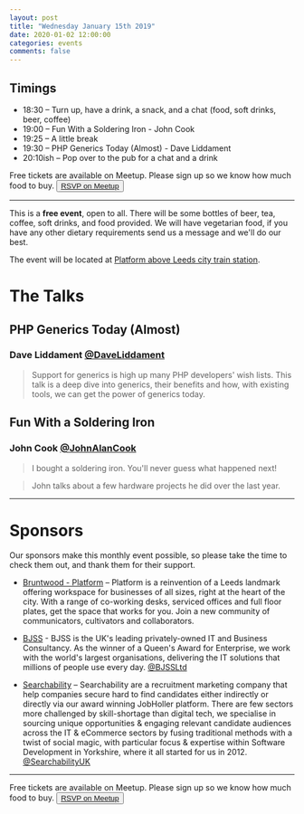 ```yaml
---
layout: post
title: "Wednesday January 15th 2019"
date: 2020-01-02 12:00:00
categories: events
comments: false
---
```


## Timings

* 18:30 – Turn up, have a drink, a snack, and a chat (food, soft drinks, beer, coffee)
* 19:00 – Fun With a Soldering Iron - John Cook
* 19:25 – A little break
* 19:30 – PHP Generics Today (Almost) - Dave Liddament
* 20:10ish – Pop over to the pub for a chat and a drink

Free tickets are available on Meetup. Please sign up so we know how much food to buy. <button>[RSVP on Meetup](https://www.meetup.com/leedsphp/events/267578295/)</button>

<hr/>

This is a **free event**, open to all. There will be some bottles of beer, tea, coffee, soft drinks, and food provided. We will have vegetarian food, if you have any other dietary requirements send us a message and we'll do our best.

The event will be located at [Platform above Leeds city train station](https://bruntwood.co.uk/our-locations/leeds/platform/).

# The Talks

## PHP Generics Today (Almost)

### Dave Liddament [@DaveLiddament](https://www.twitter.com/DaveLiddament)

> Support for generics is high up many PHP developers' wish lists. This talk is a deep dive into generics, their benefits and how, with existing tools, we can get the power of generics today.

## Fun With a Soldering Iron

### John Cook [@JohnAlanCook](https://www.twitter.com/JohnAlanCook)

> I bought a soldering iron. You'll never guess what happened next!

> John talks about a few hardware projects he did over the last year.

<hr/>

# Sponsors

Our sponsors make this monthly event possible, so please take the time to check them out, and thank them for their support.

* [Bruntwood - Platform](https://bruntwood.co.uk/our-locations/leeds/platform/) – Platform is a reinvention of a Leeds landmark offering workspace for businesses of all sizes, right at the heart of the city. With a range of co-working desks, serviced offices and full floor plates, get the space that works for you. Join a new community of communicators, cultivators and collaborators.

* [BJSS](https://www.bjss.com) - BJSS is the UK's leading privately-owned IT and Business Consultancy. As the winner of a Queen's Award for Enterprise, we work with the world's largest organisations, delivering the IT solutions that millions of people use every day. [@BJSSLtd](https://twitter.com/BJSSLtd)

* [Searchability](https://searchability.co.uk/) – Searchability are a recruitment marketing company that help companies secure hard to find candidates either indirectly or directly via our award winning JobHoller platform. There are few sectors more challenged by skill-shortage than digital tech, we specialise in sourcing unique opportunities & engaging relevant candidate audiences across the IT & eCommerce sectors by fusing traditional methods with a twist of social magic, with particular focus & expertise within Software Development in Yorkshire, where it all started for us in 2012. [@SearchabilityUK](https://twitter.com/SearchabilityUK)

<hr/>

Free tickets are available on Meetup. Please sign up so we know how much food to buy. <button>[RSVP on Meetup](https://www.meetup.com/leedsphp/events/267578295/)</button>